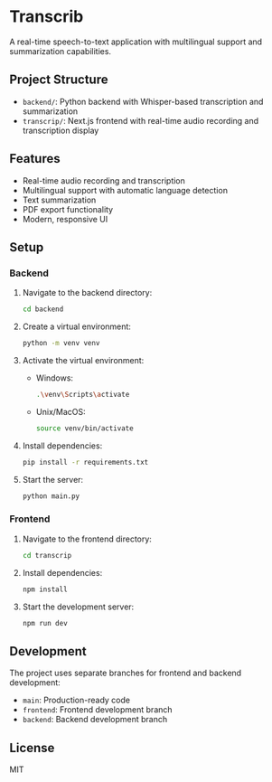 # Transcrib

A real-time speech-to-text application with multilingual support and summarization capabilities.

## Project Structure

- `backend/`: Python backend with Whisper-based transcription and summarization
- `transcrip/`: Next.js frontend with real-time audio recording and transcription display

## Features

- Real-time audio recording and transcription
- Multilingual support with automatic language detection
- Text summarization
- PDF export functionality
- Modern, responsive UI

## Setup

### Backend

1. Navigate to the backend directory:
   ```bash
   cd backend
   ```

2. Create a virtual environment:
   ```bash
   python -m venv venv
   ```

3. Activate the virtual environment:
   - Windows:
     ```bash
     .\venv\Scripts\activate
     ```
   - Unix/MacOS:
     ```bash
     source venv/bin/activate
     ```

4. Install dependencies:
   ```bash
   pip install -r requirements.txt
   ```

5. Start the server:
   ```bash
   python main.py
   ```

### Frontend

1. Navigate to the frontend directory:
   ```bash
   cd transcrip
   ```

2. Install dependencies:
   ```bash
   npm install
   ```

3. Start the development server:
   ```bash
   npm run dev
   ```

## Development

The project uses separate branches for frontend and backend development:
- `main`: Production-ready code
- `frontend`: Frontend development branch
- `backend`: Backend development branch

## License

MIT 